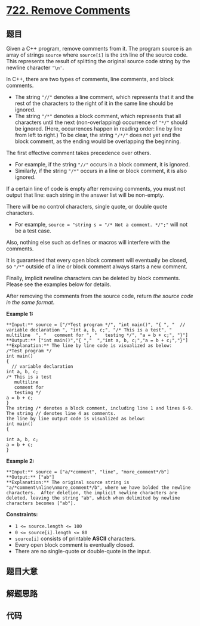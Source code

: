 # [722. Remove Comments](https://leetcode.com/problems/remove-comments)

## 题目

Given a C++ program, remove comments from it. The program source is an array
of strings `source` where `source[i]` is the `ith` line of the source code.
This represents the result of splitting the original source code string by the
newline character `'\n'`.

In C++, there are two types of comments, line comments, and block comments.

  * The string `"//"` denotes a line comment, which represents that it and the rest of the characters to the right of it in the same line should be ignored.
  * The string `"/*"` denotes a block comment, which represents that all characters until the next (non-overlapping) occurrence of `"*/"` should be ignored. (Here, occurrences happen in reading order: line by line from left to right.) To be clear, the string `"/*/"` does not yet end the block comment, as the ending would be overlapping the beginning.

The first effective comment takes precedence over others.

  * For example, if the string `"//"` occurs in a block comment, it is ignored.
  * Similarly, if the string `"/*"` occurs in a line or block comment, it is also ignored.

If a certain line of code is empty after removing comments, you must not
output that line: each string in the answer list will be non-empty.

There will be no control characters, single quote, or double quote characters.

  * For example, `source = "string s = "/* Not a comment. */";"` will not be a test case.

Also, nothing else such as defines or macros will interfere with the comments.

It is guaranteed that every open block comment will eventually be closed, so
`"/*"` outside of a line or block comment always starts a new comment.

Finally, implicit newline characters can be deleted by block comments. Please
see the examples below for details.

After removing the comments from the source code, return _the source code in
the same format_.



**Example 1:**

    
    
    **Input:** source = ["/*Test program */", "int main()", "{ ", "  // variable declaration ", "int a, b, c;", "/* This is a test", "   multiline  ", "   comment for ", "   testing */", "a = b + c;", "}"]
    **Output:** ["int main()","{ ","  ","int a, b, c;","a = b + c;","}"]
    **Explanation:** The line by line code is visualized as below:
    /*Test program */
    int main()
    { 
      // variable declaration 
    int a, b, c;
    /* This is a test
       multiline  
       comment for 
       testing */
    a = b + c;
    }
    The string /* denotes a block comment, including line 1 and lines 6-9. The string // denotes line 4 as comments.
    The line by line output code is visualized as below:
    int main()
    { 
      
    int a, b, c;
    a = b + c;
    }
    

**Example 2:**

    
    
    **Input:** source = ["a/*comment", "line", "more_comment*/b"]
    **Output:** ["ab"]
    **Explanation:** The original source string is "a/*comment\nline\nmore_comment*/b", where we have bolded the newline characters.  After deletion, the implicit newline characters are deleted, leaving the string "ab", which when delimited by newline characters becomes ["ab"].
    



**Constraints:**

  * `1 <= source.length <= 100`
  * `0 <= source[i].length <= 80`
  * `source[i]` consists of printable **ASCII** characters.
  * Every open block comment is eventually closed.
  * There are no single-quote or double-quote in the input.


## 题目大意

## 解题思路

## 代码

```javascript

```
